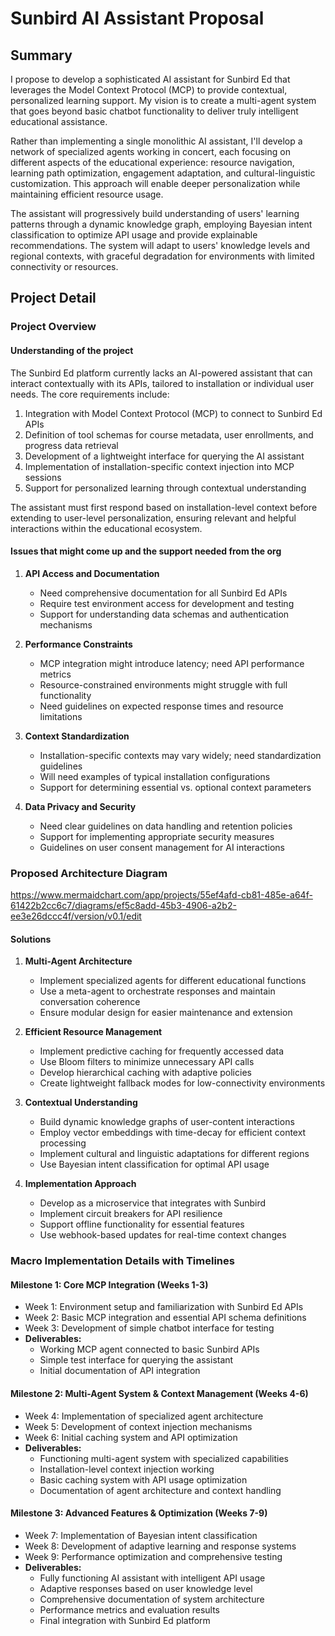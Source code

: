 # Sunbird AI Assistant Proposal

## Summary

I propose to develop a sophisticated AI assistant for Sunbird Ed that leverages the Model Context Protocol (MCP) to provide contextual, personalized learning support. My vision is to create a multi-agent system that goes beyond basic chatbot functionality to deliver truly intelligent educational assistance.

Rather than implementing a single monolithic AI assistant, I'll develop a network of specialized agents working in concert, each focusing on different aspects of the educational experience: resource navigation, learning path optimization, engagement adaptation, and cultural-linguistic customization. This approach will enable deeper personalization while maintaining efficient resource usage.

The assistant will progressively build understanding of users' learning patterns through a dynamic knowledge graph, employing Bayesian intent classification to optimize API usage and provide explainable recommendations. The system will adapt to users' knowledge levels and regional contexts, with graceful degradation for environments with limited connectivity or resources.

## Project Detail

### Project Overview

#### Understanding of the project

The Sunbird Ed platform currently lacks an AI-powered assistant that can interact contextually with its APIs, tailored to installation or individual user needs. The core requirements include:

1. Integration with Model Context Protocol (MCP) to connect to Sunbird Ed APIs
2. Definition of tool schemas for course metadata, user enrollments, and progress data retrieval
3. Development of a lightweight interface for querying the AI assistant
4. Implementation of installation-specific context injection into MCP sessions
5. Support for personalized learning through contextual understanding

The assistant must first respond based on installation-level context before extending to user-level personalization, ensuring relevant and helpful interactions within the educational ecosystem.

#### Issues that might come up and the support needed from the org

1. **API Access and Documentation**
   - Need comprehensive documentation for all Sunbird Ed APIs
   - Require test environment access for development and testing
   - Support for understanding data schemas and authentication mechanisms

2. **Performance Constraints**
   - MCP integration might introduce latency; need API performance metrics
   - Resource-constrained environments might struggle with full functionality
   - Need guidelines on expected response times and resource limitations

3. **Context Standardization**
   - Installation-specific contexts may vary widely; need standardization guidelines
   - Will need examples of typical installation configurations
   - Support for determining essential vs. optional context parameters

4. **Data Privacy and Security**
   - Need clear guidelines on data handling and retention policies
   - Support for implementing appropriate security measures
   - Guidelines on user consent management for AI interactions

### Proposed Architecture Diagram
https://www.mermaidchart.com/app/projects/55ef4afd-cb81-485e-a64f-61422b2cc6c7/diagrams/ef5c8add-45b3-4906-a2b2-ee3e26dccc4f/version/v0.1/edit

#### Solutions

1. **Multi-Agent Architecture**
   - Implement specialized agents for different educational functions
   - Use a meta-agent to orchestrate responses and maintain conversation coherence
   - Ensure modular design for easier maintenance and extension

2. **Efficient Resource Management**
   - Implement predictive caching for frequently accessed data
   - Use Bloom filters to minimize unnecessary API calls
   - Develop hierarchical caching with adaptive policies
   - Create lightweight fallback modes for low-connectivity environments

3. **Contextual Understanding**
   - Build dynamic knowledge graphs of user-content interactions
   - Employ vector embeddings with time-decay for efficient context processing
   - Implement cultural and linguistic adaptations for different regions
   - Use Bayesian intent classification for optimal API usage

4. **Implementation Approach**
   - Develop as a microservice that integrates with Sunbird
   - Implement circuit breakers for API resilience
   - Support offline functionality for essential features
   - Use webhook-based updates for real-time context changes

### Macro Implementation Details with Timelines

#### Milestone 1: Core MCP Integration (Weeks 1-3)

- Week 1: Environment setup and familiarization with Sunbird Ed APIs
- Week 2: Basic MCP integration and essential API schema definitions
- Week 3: Development of simple chatbot interface for testing
- **Deliverables:**
  - Working MCP agent connected to basic Sunbird APIs
  - Simple test interface for querying the assistant
  - Initial documentation of API integration

#### Milestone 2: Multi-Agent System & Context Management (Weeks 4-6)

- Week 4: Implementation of specialized agent architecture
- Week 5: Development of context injection mechanisms
- Week 6: Initial caching system and API optimization
- **Deliverables:**
  - Functioning multi-agent system with specialized capabilities
  - Installation-level context injection working
  - Basic caching system with API usage optimization
  - Documentation of agent architecture and context handling

#### Milestone 3: Advanced Features & Optimization (Weeks 7-9)

- Week 7: Implementation of Bayesian intent classification
- Week 8: Development of adaptive learning and response systems
- Week 9: Performance optimization and comprehensive testing
- **Deliverables:**
  - Fully functioning AI assistant with intelligent API usage
  - Adaptive responses based on user knowledge level
  - Comprehensive documentation of system architecture
  - Performance metrics and evaluation results
  - Final integration with Sunbird Ed platform 